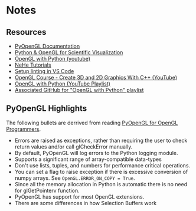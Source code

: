 # Notes

## Resources

- [PyOpenGL Documentation](http://pyopengl.sourceforge.net/documentation/)
- [Python & OpenGL for Scientific Visualization](https://www.labri.fr/perso/nrougier/python-opengl/)
- [OpenGL with Python (youtube)](https://www.youtube.com/playlist?list=PLn3eTxaOtL2PDnEVNwOgZFm5xYPr4dUoR)
- [NeHe Tutorials](https://nehe.gamedev.net/)
- [Setup linting in VS Code](https://code.visualstudio.com/docs/python/linting)
- [OpenGL Course - Create 3D and 2D Graphics With C++ (YouTube)](https://www.youtube.com/watch?v=45MIykWJ-C4)
- [OpenGL with Python (YouTube Playlist)](https://www.youtube.com/playlist?list=PLn3eTxaOtL2PDnEVNwOgZFm5xYPr4dUoR)
- [Associated GitHub for "OpenGL with Python" playlist](https://github.com/amengede/getIntoGameDev)


## PyOpenGL Highlights

The following bullets are derrived from reading [PyOpenGL for OpenGL Programmers](http://pyopengl.sourceforge.net/documentation/opengl_diffs.html).

- Errors are raised as exceptions, rather than requiring the user to check return values and/or call glCheckError manually.
- By default, PyOpenGL will log errors to the Python logging module. 
- Supports a significant range of array-compatible data-types
- Don't use lists, tuples, and numbers for performance critical operations.
- You can set a flag to raise exception if there is excessive conversion of numpy arrays. See `OpenGL.ERROR_ON_COPY = True`. 
- Since all the memory allocation in Python is automatic there is no need for glGetPointerv function.
- PyOpenGL has support for most OpenGL extensions.
- There are some differences in how Selection Buffers work

